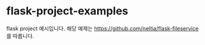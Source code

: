 # flask-project-examples
flask project 예시입니다.
해당 예제는 
https://github.com/neltia/flask-fileservice
를 따릅니다.